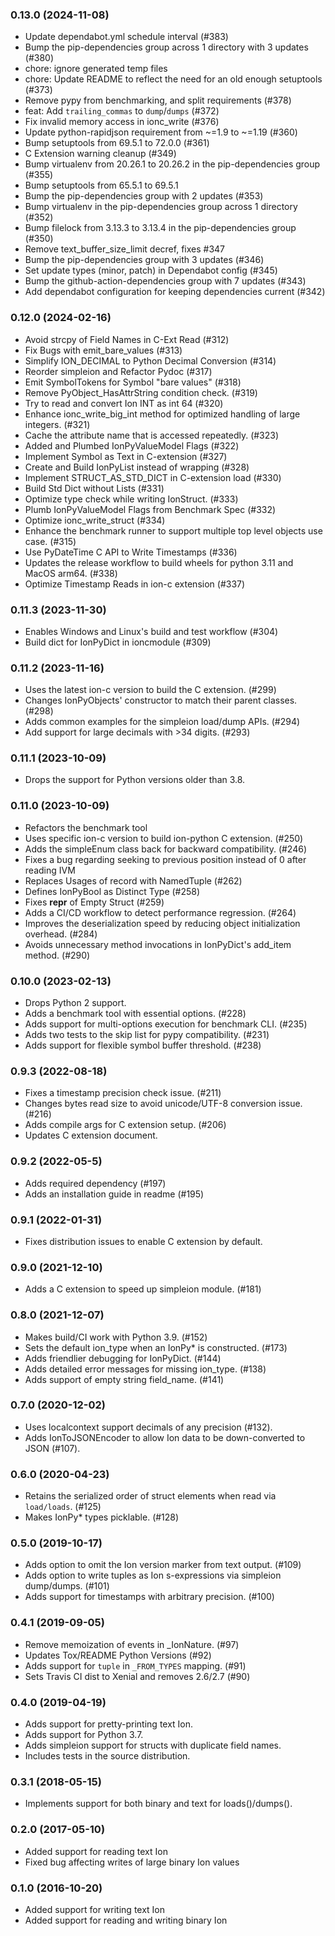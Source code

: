 ### 0.13.0 (2024-11-08)
* Update dependabot.yml schedule interval (#383)
* Bump the pip-dependencies group across 1 directory with 3 updates (#380)
* chore: ignore generated temp files
* chore: Update README to reflect the need for an old enough setuptools (#373)
* Remove pypy from benchmarking, and split requirements (#378)
* feat: Add `trailing_commas` to `dump`/`dumps` (#372)
* Fix invalid memory access in ionc_write (#376)
* Update python-rapidjson requirement from ~=1.9 to ~=1.19 (#360)
* Bump setuptools from 69.5.1 to 72.0.0 (#361)
* C Extension warning cleanup (#349)
* Bump virtualenv from 20.26.1 to 20.26.2 in the pip-dependencies group (#355)
* Bump setuptools from 65.5.1 to 69.5.1
* Bump the pip-dependencies group with 2 updates (#353)
* Bump virtualenv in the pip-dependencies group across 1 directory (#352)
* Bump filelock from 3.13.3 to 3.13.4 in the pip-dependencies group (#350)
* Remove text_buffer_size_limit decref, fixes #347
* Bump the pip-dependencies group with 3 updates (#346)
* Set update types (minor, patch) in Dependabot config (#345)
* Bump the github-action-dependencies group with 7 updates (#343)
* Add dependabot configuration for keeping dependencies current (#342)

### 0.12.0 (2024-02-16)
* Avoid strcpy of Field Names in C-Ext Read (#312)
* Fix Bugs with emit_bare_values (#313)
* Simplify ION_DECIMAL to Python Decimal Conversion (#314)
* Reorder simpleion and Refactor Pydoc (#317)
* Emit SymbolTokens for Symbol "bare values" (#318)
* Remove PyObject_HasAttrString condition check. (#319)
* Try to read and convert Ion INT as int 64 (#320)
* Enhance ionc_write_big_int method for optimized handling of large integers. (#321)
* Cache the attribute name that is accessed repeatedly. (#323)
* Added and Plumbed IonPyValueModel Flags (#322)
* Implement Symbol as Text in C-extension (#327)
* Create and Build IonPyList instead of wrapping (#328)
* Implement STRUCT_AS_STD_DICT in C-extension load (#330)
* Build Std Dict without Lists (#331)
* Optimize type check while writing IonStruct. (#333)
* Plumb IonPyValueModel Flags from Benchmark Spec (#332)
* Optimize ionc_write_struct (#334)
* Enhance the benchmark runner to support multiple top level objects use case. (#315)
* Use PyDateTime C API to Write Timestamps (#336)
* Updates the release workflow to build wheels for python 3.11 and MacOS arm64. (#338)
* Optimize Timestamp Reads in ion-c extension (#337)

### 0.11.3 (2023-11-30)
* Enables Windows and Linux's build and test workflow (#304) 
* Build dict for IonPyDict in ioncmodule (#309)

### 0.11.2 (2023-11-16)
* Uses the latest ion-c version to build the C extension. (#299)
* Changes IonPyObjects' constructor to match their parent classes. (#298)
* Adds common examples for the simpleion load/dump APIs. (#294)
* Add support for large decimals with >34 digits. (#293) 

### 0.11.1 (2023-10-09)
* Drops the support for Python versions older than 3.8.

### 0.11.0 (2023-10-09)
* Refactors the benchmark tool
* Uses specific ion-c version to build ion-python C extension. (#250)
* Adds the simpleEnum class back for backward compatibility. (#246)
* Fixes a bug regarding seeking to previous position instead of 0 after reading IVM
* Replaces Usages of record with NamedTuple (#262)
* Defines IonPyBool as Distinct Type (#258) 
* Fixes __repr__ of Empty Struct (#259)
* Adds a CI/CD workflow to detect performance regression. (#264) 
* Improves the deserialization speed by reducing object initialization overhead. (#284)
* Avoids unnecessary method invocations in IonPyDict's add_item method. (#290)

### 0.10.0 (2023-02-13)
* Drops Python 2 support.
* Adds a benchmark tool with essential options. (#228)
* Adds support for multi-options execution for benchmark CLI. (#235)
* Adds two tests to the skip list for pypy compatibility. (#231)
* Adds support for flexible symbol buffer threshold. (#238)

### 0.9.3 (2022-08-18)
* Fixes a timestamp precision check issue. (#211)
* Changes bytes read size to avoid unicode/UTF-8 conversion issue. (#216)
* Adds compile args for C extension setup. (#206)
* Updates C extension document.

### 0.9.2 (2022-05-5)
* Adds required dependency (#197)
* Adds an installation guide in readme (#195)

### 0.9.1 (2022-01-31)
* Fixes distribution issues to enable C extension by default.

### 0.9.0 (2021-12-10)
* Adds a C extension to speed up simpleion module. (#181)

### 0.8.0 (2021-12-07)
* Makes build/CI work with Python 3.9. (#152)
* Sets the default ion_type when an IonPy* is constructed. (#173)
* Adds friendlier debugging for IonPyDict. (#144)
* Adds detailed error messages for missing ion_type. (#138)
* Adds support of empty string field_name. (#141)

### 0.7.0 (2020-12-02)
* Uses localcontext support decimals of any precision (#132).
* Adds IonToJSONEncoder to allow Ion data to be down-converted to JSON (#107).

### 0.6.0 (2020-04-23)
* Retains the serialized order of struct elements when read via `load/loads`. (#125)
* Makes IonPy* types picklable. (#128)

### 0.5.0 (2019-10-17)
* Adds option to omit the Ion version marker from text output. (#109)
* Adds option to write tuples as Ion s-expressions via simpleion dump/dumps. (#101)
* Adds support for timestamps with arbitrary precision. (#100)

### 0.4.1 (2019-09-05)
* Remove memoization of events in _IonNature. (#97)
* Updates Tox/README Python Versions (#92)
* Adds support for `tuple` in `_FROM_TYPES` mapping. (#91)
* Sets Travis CI dist to Xenial and removes 2.6/2.7 (#90)

### 0.4.0 (2019-04-19)
* Adds support for pretty-printing text Ion.
* Adds support for Python 3.7.
* Adds simpleion support for structs with duplicate field names.
* Includes tests in the source distribution.

### 0.3.1 (2018-05-15)
* Implements support for both binary and text for loads()/dumps().

### 0.2.0 (2017-05-10)
* Added support for reading text Ion
* Fixed bug affecting writes of large binary Ion values

### 0.1.0 (2016-10-20)
* Added support for writing text Ion
* Added support for reading and writing binary Ion
